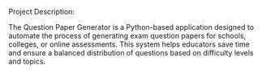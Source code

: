 Project Description:


The Question Paper Generator is a Python-based application designed to automate the process of generating exam question papers for schools, colleges, or online assessments. This system helps educators save time and ensure a balanced distribution of questions based on difficulty levels and topics.
